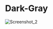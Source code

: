# Dark-Gray
![Screenshot_2](https://github.com/DiscordThemeTeamBetter/Dark-Gray/assets/167034542/73785601-4293-40b7-bd5d-34c79eb3097a)
